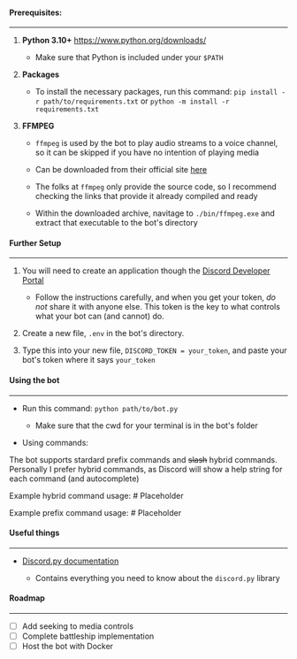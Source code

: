 #### Prerequisites:
-------------------

1. **Python 3.10+** https://www.python.org/downloads/

    * Make sure that Python is included under your `$PATH`

2. **Packages**
    * To install the necessary packages,
    run this command:
    `pip install -r path/to/requirements.txt` or
    `python -m install -r requirements.txt`

3. **FFMPEG**
    * `ffmpeg` is used by the bot to play audio streams to a voice channel, so it can be skipped if you have no intention of playing media


    * Can be downloaded from their official site [here](https://ffmpeg.org/download.html  )

    * The folks at `ffmpeg` only provide the source code, so I recommend checking the links that provide it already compiled and ready


    * Within the downloaded archive, navitage to `./bin/ffmpeg.exe` and extract that executable to the bot's directory


#### Further Setup
-------------------

1. You will need to create an application though the [Discord Developer Portal](https://discordapp.com/developers/applications/me)

    * Follow the instructions carefully, and when you get your token, *do not* share it with anyone else. This token is the key to what controls what your bot can (and cannot) do. 

2. Create a new file, `.env` in the bot's directory.

3. Type this into your new file, `DISCORD_TOKEN = your_token`, and paste your bot's token where it says `your_token`


#### Using the bot
----------------------

* Run this command:
```python path/to/bot.py```

    * Make sure that the cwd for your terminal is in the bot's folder

* Using commands:

The bot supports stardard prefix commands and ~~slash~~ hybrid commands. Personally I prefer hybrid commands, as Discord will show a help string for each command (and autocomplete)


Example hybrid command usage:
    # Placeholder

Example prefix command usage:
    # Placeholder


#### Useful things
-------------------
* [Discord.py  documentation](https://discordpy.readthedocs.io/en/latest/)

    * Contains everything you need to know about the `discord.py` library


#### Roadmap
-------------
- [ ] Add seeking to media controls
- [ ] Complete battleship implementation
- [ ] Host the bot with Docker